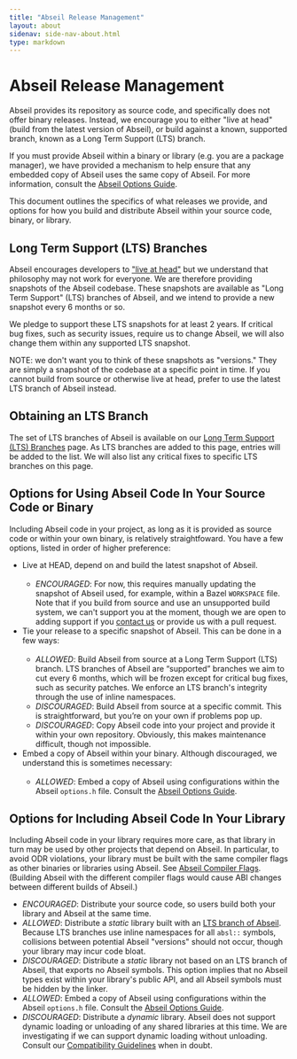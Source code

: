 ```yaml
---
title: "Abseil Release Management"
layout: about
sidenav: side-nav-about.html
type: markdown
---
```


# Abseil Release Management

Abseil provides its repository as source code, and specifically does not offer
binary releases. Instead, we encourage you to either "live at head" (build
from the latest version of Abseil), or build against a known, supported branch,
known as a Long Term Support (LTS) branch.

If you must provide Abseil within a binary or library (e.g. you are a package
manager), we have provided a mechanism to help ensure that any embedded copy of
Abseil uses the same copy of Abseil. For more information, consult the
[Abseil Options Guide](/docs/cpp/guides/options).

This document outlines the specifics of what releases we provide, and options
for how you build and distribute Abseil within your source code, binary, or
library.

## Long Term Support (LTS) Branches

Abseil encourages developers to
["live at head"](https://abseil.io/blog/20171004-cppcon-plenary)
but we understand that philosophy may not work for everyone. We are therefore
providing snapshots of the Abseil codebase. These snapshots are available as
"Long Term Support" (LTS) branches of Abseil, and we intend to provide a new
snapshot every 6 months or so.

We pledge to support these LTS snapshots for at least 2 years. If critical bug
fixes, such as security issues, require us to change Abseil, we will also change
them within any supported LTS snapshot.

NOTE: we don't want you to think of these snapshots as "versions." They are
simply a snapshot of the codebase at a specific point in time. If you cannot
build from source or otherwise live at head, prefer to use the latest LTS
branch of Abseil instead.

## Obtaining an LTS Branch

The set of LTS branches of Abseil is available on our
[Long Term Support (LTS) Branches][LTS] page. As LTS branches are added to
this page, entries will be added to the list. We will also list any critical
fixes to specific LTS branches on this page.

## Options for Using Abseil Code In Your Source Code or Binary

Including Abseil code in your project, as long as it is provided as source
code or within your own binary, is relatively straightfoward. You have a few
options, listed in order of higher preference:

* Live at HEAD, depend on and build the latest snapshot of Abseil.<br/><br/>
    * *ENCOURAGED*: For now, this requires manually updating the snapshot of
      Abseil used, for example, within a Bazel `WORKSPACE` file. Note that if
      you build from source and use an unsupported build system, we can't
      support you at the moment, though we are open to adding support if you
      [contact us](mailto:abseil-io@googlegroups.com) or provide us with a pull
      request.
*   Tie your release to a specific snapshot of Abseil. This can be
    done in a few ways:<br/><br/>
    * *ALLOWED*: Build Abseil from source at a Long Term Support (LTS)
      branch. LTS branches of Abseil are “supported” branches we aim to cut
      every 6 months, which will be frozen except for critical bug fixes, such
      as security patches. We enforce an LTS branch's integrity through the use
      of inline namespaces.
    * *DISCOURAGED*: Build Abseil from source at a specific commit. This is
      straightforward, but you’re on your own if problems pop up.
    * *DISCOURAGED*: Copy Abseil code into your project and provide it within
      your own repository. Obviously, this makes maintenance difficult, though
      not impossible.
*   Embed a copy of Abseil within your binary. Although discouraged, we
    understand this is sometimes necessary:<br/><br/>
    * *ALLOWED*: Embed a copy of Abseil using configurations within the Abseil
      `options.h` file. Consult the
      [Abseil Options Guide](/docs/cpp/guides/options).

## Options for Including Abseil Code In Your Library

Including Abseil code in your library requires more care, as that library in
turn may be used by other projects that depend on Abseil. In particular, to
avoid ODR violations, your library must be built with the same compiler flags
as other binaries or libraries using Abseil. See
[Abseil Compiler Flags](/docs/cpp/platforms/compilerflags).
(Building Abseil with the different compiler flags would cause ABI changes
between different builds of Abseil.)

* *ENCOURAGED*: Distribute your source code, so users build both your library
  and Abseil at the same time.
* *ALLOWED*: Distribute a *static* library built with an
  [LTS branch of Abseil][LTS]. Because LTS branches use inline namespaces for
  all `absl::` symbols, collisions between potential Abseil "versions" should
  not occur, though your library may incur code bloat.
* *DISCOURAGED*: Distribute a *static* library not based on an LTS branch of
  Abseil, that exports no Abseil symbols. This option implies that no Abseil
  types exist within your library's public API, and all Abseil symbols must be
  hidden by the linker.
* *ALLOWED*: Embed a copy of Abseil using configurations within the Abseil
  `options.h` file. Consult the
  [Abseil Options Guide](/docs/cpp/guides/options).
* *DISCOURAGED*: Distribute a *dynamic* library. Abseil does not support dynamic
  loading or unloading of any shared libraries at this time. We are
  investigating if we can support dynamic loading without unloading. Consult
  our [Compatibility Guidelines](compatibility) when in
  doubt.

[LTS]: https://github.com/abseil/abseil-cpp/blob/master/LTS.md
